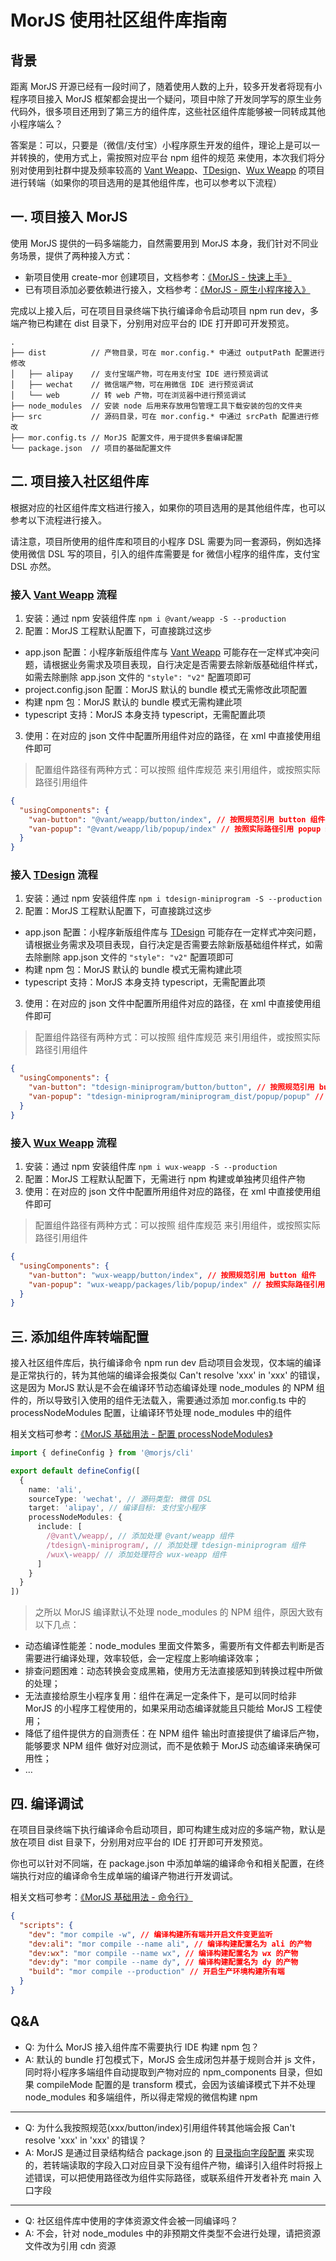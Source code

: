 # MorJS 使用社区组件库指南

## 背景

距离 MorJS 开源已经有一段时间了，随着使用人数的上升，较多开发者将现有小程序项目接入 MorJS 框架都会提出一个疑问，项目中除了开发同学写的原生业务代码外，很多项目还用到了第三方的组件库，这些社区组件库能够被一同转成其他小程序端么？

答案是：可以，只要是（微信/支付宝）小程序原生开发的组件，理论上是可以一并转换的，使用方式上，需按照对应平台 npm 组件的规范 来使用，本次我们将分别对使用到社群中提及频率较高的 [Vant Weapp](https://github.com/youzan/vant-weapp)、[TDesign](https://github.com/Tencent/tdesign-miniprogram)、[Wux Weapp](https://github.com/wux-weapp/wux-weapp/) 的项目进行转端（如果你的项目选用的是其他组件库，也可以参考以下流程）

## 一. 项目接入 MorJS

使用 MorJS 提供的一码多端能力，自然需要用到 MorJS 本身，我们针对不同业务场景，提供了两种接入方式：

- 新项目使用 create-mor 创建项目，文档参考：[《MorJS - 快速上手》](https://mor.eleme.io/guides/introduction/getting-started)
- 已有项目添加必要依赖进行接入，文档参考：[《MorJS - 原生小程序接入》](https://mor.eleme.io/guides/migrate-from-original-miniprogram-to-mor)

完成以上接入后，可在项目目录终端下执行编译命令启动项目 npm run dev，多端产物已构建在 dist 目录下，分别用对应平台的 IDE 打开即可开发预览。

```
.
├── dist          // 产物目录，可在 mor.config.* 中通过 outputPath 配置进行修改
│   ├── alipay    // 支付宝端产物，可在用支付宝 IDE 进行预览调试
│   ├── wechat    // 微信端产物，可在用微信 IDE 进行预览调试
│   └── web       // 转 web 产物，可在浏览器中进行预览调试
├── node_modules  // 安装 node 后用来存放用包管理工具下载安装的包的文件夹
├── src           // 源码目录，可在 mor.config.* 中通过 srcPath 配置进行修改
├── mor.config.ts // MorJS 配置文件，用于提供多套编译配置
└── package.json  // 项目的基础配置文件
```

## 二. 项目接入社区组件库

根据对应的社区组件库文档进行接入，如果你的项目选用的是其他组件库，也可以参考以下流程进行接入。

请注意，项目所使用的组件库和项目的小程序 DSL 需要为同一套源码，例如选择使用微信 DSL 写的项目，引入的组件库需要是 for 微信小程序的组件库，支付宝 DSL 亦然。

### 接入 [Vant Weapp](https://github.com/youzan/vant-weapp) 流程

1. 安装：通过 npm 安装组件库 `npm i @vant/weapp -S --production`
2. 配置：MorJS 工程默认配置下，可直接跳过这步

- app.json 配置：小程序新版组件库与 [Vant Weapp](https://github.com/youzan/vant-weapp) 可能存在一定样式冲突问题，请根据业务需求及项目表现，自行决定是否需要去除新版基础组件样式，如需去除删除 app.json 文件的 `"style": "v2"` 配置项即可
- project.config.json 配置：MorJS 默认的 bundle 模式无需修改此项配置
- 构建 npm 包：MorJS 默认的 bundle 模式无需构建此项
- typescript 支持：MorJS 本身支持 typescript，无需配置此项

3. 使用：在对应的 json 文件中配置所用组件对应的路径，在 xml 中直接使用组件即可

> 配置组件路径有两种方式：可以按照 组件库规范 来引用组件，或按照实际路径引用组件

```json
{
  "usingComponents": {
    "van-button": "@vant/weapp/button/index", // 按照规范引用 button 组件
    "van-popup": "@vant/weapp/lib/popup/index" // 按照实际路径引用 popup 组件
  }
}
```

### 接入 [TDesign](https://github.com/Tencent/tdesign-miniprogram) 流程

1. 安装：通过 npm 安装组件库 `npm i tdesign-miniprogram -S --production`
2. 配置：MorJS 工程默认配置下，可直接跳过这步

- app.json 配置：小程序新版组件库与 [TDesign](https://github.com/Tencent/tdesign-miniprogram) 可能存在一定样式冲突问题，请根据业务需求及项目表现，自行决定是否需要去除新版基础组件样式，如需去除删除 app.json 文件的 `"style": "v2"` 配置项即可
- 构建 npm 包：MorJS 默认的 bundle 模式无需构建此项
- typescript 支持：MorJS 本身支持 typescript，无需配置此项

3. 使用：在对应的 json 文件中配置所用组件对应的路径，在 xml 中直接使用组件即可

> 配置组件路径有两种方式：可以按照 组件库规范 来引用组件，或按照实际路径引用组件

```json
{
  "usingComponents": {
    "van-button": "tdesign-miniprogram/button/button", // 按照规范引用 button 组件
    "van-popup": "tdesign-miniprogram/miniprogram_dist/popup/popup" // 按照实际路径引用 popup 组件
  }
}
```

### 接入 [Wux Weapp](https://github.com/wux-weapp/wux-weapp/) 流程

1. 安装：通过 npm 安装组件库 `npm i wux-weapp -S --production`
2. 配置：MorJS 工程默认配置下，无需进行 npm 构建或单独拷贝组件产物
3. 使用：在对应的 json 文件中配置所用组件对应的路径，在 xml 中直接使用组件即可

> 配置组件路径有两种方式：可以按照 组件库规范 来引用组件，或按照实际路径引用组件

```json
{
  "usingComponents": {
    "van-button": "wux-weapp/button/index", // 按照规范引用 button 组件
    "van-popup": "wux-weapp/packages/lib/popup/index" // 按照实际路径引用 popup 组件
  }
}
```

## 三. 添加组件库转端配置

接入社区组件库后，执行编译命令 npm run dev 启动项目会发现，仅本端的编译是正常执行的，转为其他端的编译会报类似 Can't resolve 'xxx' in 'xxx' 的错误，这是因为 MorJS 默认是不会在编译环节动态编译处理 node_modules 的 NPM 组件的，所以导致引入使用的组件无法载入，需要通过添加 mor.config.ts 中的 processNodeModules 配置，让编译环节处理 node_modules 中的组件

相关文档可参考：[《MorJS 基础用法 - 配置 processNodeModules》](https://mor.eleme.io/guides/basic/config/#processnodemodules---%E6%98%AF%E5%90%A6%E5%A4%84%E7%90%86-node_modules)

```typescript
import { defineConfig } from '@morjs/cli'

export default defineConfig([
  {
    name: 'ali',
    sourceType: 'wechat', // 源码类型: 微信 DSL
    target: 'alipay', // 编译目标: 支付宝小程序
    processNodeModules: {
      include: [
        /@vant\/weapp/, // 添加处理 @vant/weapp 组件
        /tdesign\-miniprogram/, // 添加处理 tdesign-miniprogram 组件
        /wux\-weapp/ // 添加处理符合 wux-weapp 组件
      ]
    }
  }
])
```

> 之所以 MorJS 编译默认不处理 node_modules 的 NPM 组件，原因大致有以下几点：

- 动态编译性能差：node_modules 里面文件繁多，需要所有文件都去判断是否需要进行编译处理，效率较低，会一定程度上影响编译效率；
- 排查问题困难：动态转换会变成黑箱，使用方无法直接感知到转换过程中所做的处理；
- 无法直接给原生小程序复用：组件在满足一定条件下，是可以同时给非 MorJS 的小程序工程使用的，如果采用动态编译就能且只能给 MorJS 工程使用；
- 降低了组件提供方的自测责任：在 NPM 组件 输出时直接提供了编译后产物，能够要求 NPM 组件 做好对应测试，而不是依赖于 MorJS 动态编译来确保可用性；
- …

## 四. 编译调试

在项目目录终端下执行编译命令启动项目，即可构建生成对应的多端产物，默认是放在项目 dist 目录下，分别用对应平台的 IDE 打开即可开发预览。

你也可以针对不同端，在 package.json 中添加单端的编译命令和相关配置，在终端执行对应的编译命令生成单端的编译产物进行开发调试。

相关文档可参考：[《MorJS 基础用法 - 命令行》](https://mor.eleme.io/guides/basic/cli)

```json
{
  "scripts": {
    "dev": "mor compile -w", // 编译构建所有端并开启文件变更监听
    "dev:ali": "mor compile --name ali", // 编译构建配置名为 ali 的产物
    "dev:wx": "mor compile --name wx", // 编译构建配置名为 wx 的产物
    "dev:dy": "mor compile --name dy", // 编译构建配置名为 dy 的产物
    "build": "mor compile --production" // 开启生产环境构建所有端
  }
}
```

## Q&A

- Q: 为什么 MorJS 接入组件库不需要执行 IDE 构建 npm 包？
- A: 默认的 bundle 打包模式下，MorJS 会生成闭包并基于规则合并 js 文件，同时将小程序多端组件自动提取到产物对应的 npm_components 目录，但如果 compileMode 配置的是 transform 模式，会因为该编译模式下并不处理 node_modules 和多端组件，所以得走常规的微信构建 npm

---

- Q: 为什么我按照规范(xxx/button/index)引用组件转其他端会报 Can't resolve 'xxx' in 'xxx' 的错误？
- A: MorJS 是通过目录结构结合 package.json 的 [目录指向字段配置](https://mor.eleme.io/specifications/component#%E7%9B%AE%E5%BD%95%E5%AD%97%E6%AE%B5%E9%85%8D%E7%BD%AE) 来实现的，若转端读取的字段入口对应目录下没有组件产物，编译引入组件时将报上述错误，可以把使用路径改为组件实际路径，或联系组件开发者补充 main 入口字段

---

- Q: 社区组件库中使用的字体资源文件会被一同编译吗？
- A: 不会，针对 node_modules 中的非预期文件类型不会进行处理，请把资源文件改为引用 cdn 资源
